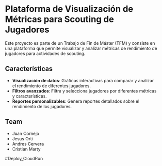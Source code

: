 # Plataforma de Visualización de Métricas para Scouting de Jugadores

Este proyecto es parte de un Trabajo de Fin de Máster (TFM) y consiste en una plataforma que permite visualizar y analizar métricas de rendimiento de jugadores para actividades de scouting.

## Características

- **Visualización de datos**: Gráficas interactivas para comparar y analizar el rendimiento de diferentes jugadores.
- **Filtros avanzados**: Filtra y selecciona jugadores por diferentes métricas y características.
- **Reportes personalizables**: Genera reportes detallados sobre el rendimiento de los jugadores.


## Team
- Juan Cornejo
- Jesus Orti
- Andres Cervera
- Cristian Marty
  

#Deploy_CloudRun
